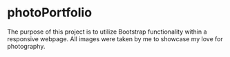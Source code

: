 # photoPortfolio

The purpose of this project is to utilize Bootstrap functionality within a responsive webpage.
All images were taken by me to showcase my love for photography.

